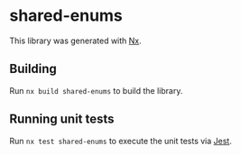 # shared-enums

This library was generated with [Nx](https://nx.dev).

## Building

Run `nx build shared-enums` to build the library.

## Running unit tests

Run `nx test shared-enums` to execute the unit tests via [Jest](https://jestjs.io).
